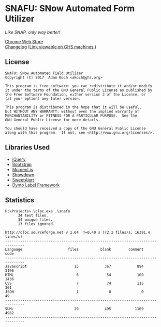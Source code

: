 # SNAFU: SNow Automated Form Utilizer
*Like SNAP, only way better!*

[Chrome Web Store](https://chrome.google.com/webstore/detail/snafu-snow-automated-form/hnnbkmfkgnjngnkijdmfijmbkpjmmmpd?hl=en-US&gl=US)<br />
[Changelog](https://adamko.ch/snafu) ([Link viewable on GHS machines.](https://adamkoch.squarespace.com/snafu))

## License
```
SNAFU: SNow Automated Field Utilizer
Copyright (C) 2017  Adam Koch <akoch@ghs.org>

This program is free software: you can redistribute it and/or modify
it under the terms of the GNU General Public License as published by
the Free Software Foundation, either version 3 of the License, or
(at your option) any later version.

This program is distributed in the hope that it will be useful,
but WITHOUT ANY WARRANTY; without even the implied warranty of
MERCHANTABILITY or FITNESS FOR A PARTICULAR PURPOSE.  See the
GNU General Public License for more details.

You should have received a copy of the GNU General Public License
along with this program.  If not, see <http://www.gnu.org/licenses/>.
```

## Libraries Used
- [jQuery](https://jquery.com)
- [Bootstrap](http://getbootrap.com/)
- [Moment.js](https://momentjs.com/)
- [Showdown](https://github.com/showdownjs/showdown)
- [SweetAlert](https://sweetalert.js.org/)
- [Dymo Label Framework](http://developers.dymo.com/2010/06/02/dymo-label-framework-javascript-library-samples-print-a-label/)

## Statistics
```
F:\Projects>.\cloc.exe .\snafu
      34 text files.
      34 unique files.
      13 files ignored.

http://cloc.sourceforge.net v 1.64  T=0.40 s (72.2 files/s, 16391.4 lines/s)
-------------------------------------------------------------------------------
Language                     files          blank        comment           code
-------------------------------------------------------------------------------
Javascript                      15            367            894           3196
HTML                             6             54            100           1436
CSS                              7             74            115            301
JSON                             1              0              0             49
-------------------------------------------------------------------------------
SUM:                            29            495           1109           4982
-------------------------------------------------------------------------------
```